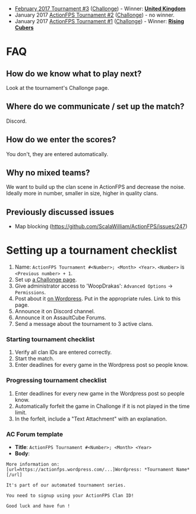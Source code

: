 * <a href="https://actionfps.wordpress.com/2017/01/25/february-2017-tournament-3/">February 2017 Tournament #3</a> (<a href="http://challonge.com/actionfps_february_2017_1">Challonge</a>) - Winner: **<a href="https://actionfps.com/clan/?id=uk">United Kingdom</a>**
* January 2017 <a href="https://actionfps.blogspot.sg/2017/01/january-2017-tournament-2.html">ActionFPS Tournament #2</a> (<a href="http://challonge.com/actionfps_january_2017_2">Challonge</a>) - no winner.
* January 2017 <a href="https://actionfps.blogspot.sg/2017/01/january-2017-tournament.html">ActionFPS Tournament #1</a> (<a href="http://challonge.com/actionfps_january_2017">Challonge</a>) - Winner: **<a href="https://actionfps.com/clan/?id=rc">Rising Cubers</a>**

# FAQ

## How do we know what to play next?

Look at the tournament's Challonge page.

## Where do we communicate / set up the match?

Discord.

## How do we enter the scores?

You don't, they are entered automatically.

## Why no mixed teams?
We want to build up the clan scene in ActionFPS and decrease the noise. Ideally more in number, smaller in size, higher in quality clans.

## Previously discussed issues
* Map blocking (https://github.com/ScalaWilliam/ActionFPS/issues/247)

# Setting up a tournament checklist
1. Name: `ActionFPS Tournament #<Number>; <Month> <Year>`. `<Number>` is `<Previous number> + 1`.
2. Set up <a href="http://challonge.com/tournaments/new">a Challonge page</a>.
3. Give administrator access to 'WoopDrakas': `Advanced Options` -> `Permissions`.
4. Post about it <a href="https://actionfps.wordpress.com">on Wordpress</a>. Put in the appropriate rules. Link to this page.
5. Announce it on Discord channel.
6. Announce it on AssaultCube Forums.
7. Send a message about the tournament to 3 active clans.

### Starting tournament checklist
1. Verify all clan IDs are entered correctly.
2. Start the match.
3. Enter deadlines for every game in the Wordpress post so people know.

### Progressing tournament checklist
1. Enter deadlines for every new game in the Wordpress post so people know.
2. Automatically forfeit the game in Challonge if it is not played in the time limit.
3. In the forfeit, include a "Text Attachment" with an explanation.

### AC Forum template

* **Title**: `ActionFPS Tournament #<Number>; <Month> <Year>`
* **Body**: <br>
```
More information on: [url=https://actionfps.wordpress.com/...]Wordpress: *Tournament Name*[/url]

It's part of our automated tournament series.

You need to signup using your ActionFPS Clan ID!

Good luck and have fun !
```
